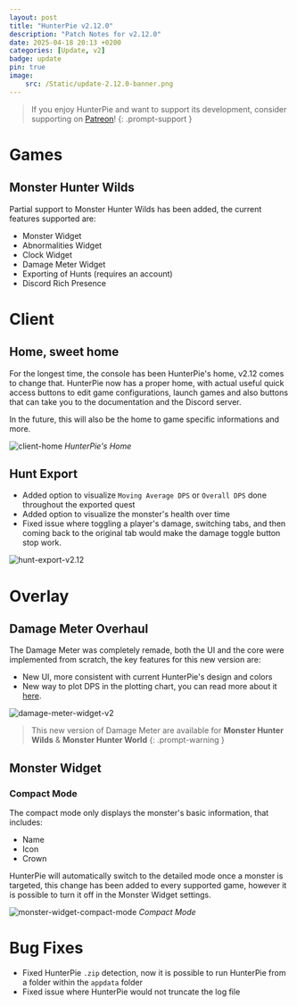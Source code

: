 ```yaml
---
layout: post
title: "HunterPie v2.12.0"
description: "Patch Notes for v2.12.0"
date: 2025-04-18 20:13 +0200
categories: [Update, v2]
badge: update
pin: true
image: 
    src: /Static/update-2.12.0-banner.png
---
```


> If you enjoy HunterPie and want to support its development, consider supporting on [Patreon](https://www.patreon.com/HunterPie)!
{: .prompt-support }

# Games

## Monster Hunter Wilds

Partial support to Monster Hunter Wilds has been added, the current features supported are:

- Monster Widget
- Abnormalities Widget
- Clock Widget
- Damage Meter Widget
- Exporting of Hunts (requires an account)
- Discord Rich Presence

# Client

## Home, sweet home

For the longest time, the console has been HunterPie's home, v2.12 comes to change that. HunterPie now has a proper home, with actual useful quick access buttons to edit game configurations, launch games and also buttons that can take you to the documentation and the Discord server.

In the future, this will also be the home to game specific informations and more.

![client-home](/Static/client/hunterpie-home.png) *HunterPie's Home*

## Hunt Export

- Added option to visualize `Moving Average DPS` or `Overall DPS` done throughout the exported quest
- Added option to visualize the monster's health over time
- Fixed issue where toggling a player's damage, switching tabs, and then coming back to the original tab would make the damage toggle button stop work.

![hunt-export-v2.12](/Static/client/hunterpie-hunt-export-v2.12.png)

# Overlay

## Damage Meter Overhaul

The Damage Meter was completely remade, both the UI and the core were implemented from scratch, the key features for this new version are:

- New UI, more consistent with current HunterPie's design and colors
- New way to plot DPS in the plotting chart, you can read more about it [here](/posts/damage-meter-widget/#moving-average-dps).

![damage-meter-widget-v2](/Static/widgets/damage-meter-widget-v2.png)

> This new version of Damage Meter are available for **Monster Hunter Wilds** & **Monster Hunter World**
{: .prompt-warning }

## Monster Widget

### Compact Mode

The compact mode only displays the monster's basic information, that includes:

- Name
- Icon
- Crown

HunterPie will automatically switch to the detailed mode once a monster is targeted, this change has been added to every supported game, however it is possible to turn it off in the Monster Widget settings.

![monster-widget-compact-mode](/Static/widgets/monster-widget-compact.png) *Compact Mode*

# Bug Fixes

- Fixed HunterPie `.zip` detection, now it is possible to run HunterPie from a folder within the `appdata` folder
- Fixed issue where HunterPie would not truncate the log file